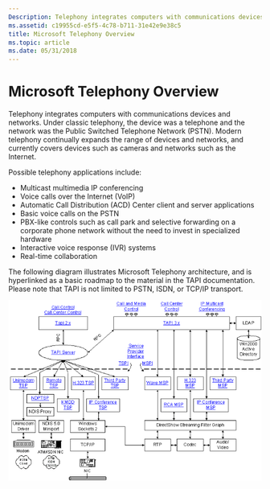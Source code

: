 ```yaml
---
Description: Telephony integrates computers with communications devices and networks.
ms.assetid: c19955cd-e5f5-4c78-b711-31e42e9e38c5
title: Microsoft Telephony Overview
ms.topic: article
ms.date: 05/31/2018
---
```


# Microsoft Telephony Overview

Telephony integrates computers with communications devices and networks. Under classic telephony, the device was a telephone and the network was the Public Switched Telephone Network (PSTN). Modern telephony continually expands the range of devices and networks, and currently covers devices such as cameras and networks such as the Internet.

Possible telephony applications include:

-   Multicast multimedia IP conferencing
-   Voice calls over the Internet (VoIP)
-   Automatic Call Distribution (ACD) Center client and server applications
-   Basic voice calls on the PSTN
-   PBX-like controls such as call park and selective forwarding on a corporate phone network without the need to invest in specialized hardware
-   Interactive voice response (IVR) systems
-   Real-time collaboration

The following diagram illustrates Microsoft Telephony architecture, and is hyperlinked as a basic roadmap to the material in the TAPI documentation. Please note that TAPI is not limited to PSTN, ISDN, or TCP/IP transport.

![microsoft telephony architecture](images/totalarc.png)

 

 



